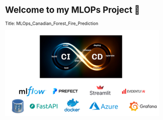 # Welcome to my MLOPs Project :wave: 

Title: MLOps_Canadian_Forest_Fire_Prediction


![alt text](<snapshots/layout.png>)